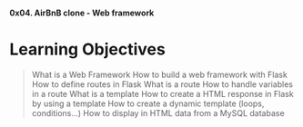 #### 0x04. AirBnB clone - Web framework
Learning Objectives
===================

> What is a Web Framework
> How to build a web framework with Flask
> How to define routes in Flask
> What is a route
> How to handle variables in a route
> What is a template
> How to create a HTML response in Flask by using a template
> How to create a dynamic template (loops, conditions…)
> How to display in HTML data from a MySQL database
